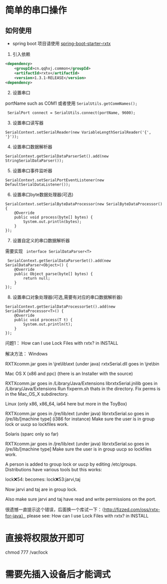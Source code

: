 # 简单的串口操作

## 如何使用
- spring boot 项目请使用 [spring-boot-starter-rxtx](https://github.com/han1396735592/spring-boot-starter-rxtx) 

1. 引入依赖

```xml
<dependency>
    <groupId>cn.qqhxj.common</groupId>
    <artifactId>rxtx</artifactId>
    <version>1.3.1-RELEASE</version>
<dependency>
```
2. 设置串口

portName such as COM1 或者使用 `SerialUtils.getCommNames();`

```
 SerialPort connect = SerialUtils.connect(portName, 9600);
```
3. 设置串口读写器
```
SerialContext.setSerialReader(new VariableLengthSerialReader('{', '}'));
```
4. 设置串口数据解析器
```
SerialContext.getSerialDataParserSet().add(new StringSerialDataParser());
```
5. 设置串口事件监听器
```
SerialContext.setSerialPortEventListener(new DefaultSerialDataListener());
```
6. 设置串口byte数据处理器(可选)
```
SerialContext.setSerialByteDataProcessor(new SerialByteDataProcessor() {
    @Override
    public void process(byte[] bytes) {
        System.out.println(bytes);
    }
});
```
7. 设置自定义的串口数据解析器

需要实现 ` interface SerialDataParser<T>`
```
 SerialContext.getSerialDataParserSet().add(new SerialDataParser<Object>() {
    @Override
    public Object parse(byte[] bytes) {
        return null;
    }
});
```


8. 设置串口对象处理器(可选,需要有对应的串口数据解析器)
```
SerialContext.getSerialDataProcessorSet().add(new SerialDataProcessor<T>() {
    @Override
    public void process(T t) {
        System.out.println(t);
    }
});
```


问题1： How can I use Lock Files with rxtx? in INSTALL

解决方法：
Windows

RXTXcomm.jar goes in \jre\lib\ext (under java)
rxtxSerial.dll goes in \jre\bin

Mac OS X (x86 and ppc) (there is an Installer with the source)

RXTXcomm.jar goes in  /Library/Java/Extensions
librxtxSerial.jnilib goes in /Library/Java/Extensions
Run fixperm.sh thats in the directory.  Fix perms is in the Mac_OS_X
subdirectory.

Linux (only x86, x86_64, ia64 here but more in the ToyBox)

RXTXcomm.jar goes in /jre/lib/ext (under java)
librxtxSerial.so goes in /jre/lib/[machine type] (i386 for instance)
Make sure the user is in group lock or uucp so lockfiles work.

Solaris (sparc only so far)

RXTXcomm.jar goes in /jre/lib/ext (under java)
librxtxSerial.so goes in /jre/lib/[machine type]
Make sure the user is in group uucp so lockfiles work.


A person is added to group lock or uucp by editing /etc/groups.  Distributions
have various tools but this works:

lock:x:54:   becomes:
lock:x:53:jarvi,taj 

Now jarvi and taj are in group lock.

Also make sure jarvi and taj have read and write permissions on the port.


很遗憾一直提示这个错误，后面换一个库试一下：（http://fizzed.com/oss/rxtx-for-java）
please see: How can I use Lock Files with rxtx? in INSTALL

# 直接将权限放开即可
chmod 777 /var/lock

# 需要先插入设备后才能调式
